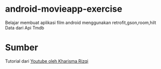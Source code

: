 # android-movieapp-exercise
Belajar membuat aplikasi film android menggunakan retrofit,gson,room,hilt<br>
Data dari Api Tmdb
# Sumber
Tutorial dari [Youtube oleh Kharisma Rizqi](https://youtu.be/u-DcnIkyFwo)
